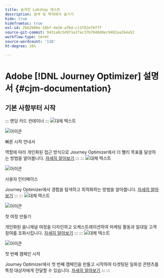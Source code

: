 ```yaml
---
title: 숨겨진 Lakshay 테스트
description: 검색 및 목차에서 숨기기
hide: true
hidefromtoc: true
exl-id: 2bb2b88e-10bf-4e26-afbd-c11f82e76f7f
source-git-commit: 9431a8c5d971e2fac37b7048d0ec9482aa2b4a52
workflow-type: tm+mt
source-wordcount: '118'
ht-degree: 16%

---
```



# Adobe [!DNL Journey Optimizer] 설명서 {#cjm-documentation}

## 기본 사항부터 시작

::: 랜딩 카드 컨테이너
:::
![대체 텍스트](https://experienceleague.adobe.com/en/docs/journey-optimizer-v2/using/media_1d834c9bcc356413ce8f04590143dc85613d5851c.png?width=2000&amp;format=webply&amp;optimize=medium)

![아이콘](https://cdn.experienceleague.adobe.com/icons/gears.svg)

빠른 시작 안내서

역할에 따라 개인화된 접근 방식으로 Journey Optimizer에서 더 빨리 목표를 달성하는 방법을 알아봅니다.
[자세히 알아보기](/en/docs/journey-optimizer-v2/using/get-started/quick-start/quick-start)
:::
:::
![대체 텍스트](https://experienceleague.adobe.com/en/docs/journey-optimizer-v2/using/media_151105955ede1eb92ba5369c11699448b5da6e0a0.jpg?width=2000&amp;format=webply&amp;optimize=medium)

![아이콘](https://cdn.experienceleague.adobe.com/icons/gears.svg)

사용자 인터페이스

Journey Optimizer에서 경험을 탐색하고 최적화하는 방법을 알아봅니다.
[자세히 알아보기](/en/docs/journey-optimizer-v2/using/get-started/user-interface)
:::
:::
![대체 텍스트](https://experienceleague.adobe.com/en/docs/journey-optimizer-v2/using/media_1c064a7a4145c59b81d3cbbaf300d9655a7c7c552.jpg?width=2000&amp;format=webply&amp;optimize=medium)

![아이콘](https://cdn.experienceleague.adobe.com/icons/gears.svg)

첫 여정 만들기

개인화된 옴니채널 여정을 디자인하고 오케스트레이션하여 마케팅 활동과 일대일 고객 참여를 조화시킵니다.
[자세히 알아보기](/en/docs/journey-optimizer-v2/using/journey-management/orchestrate-journeys/create-journey/journey-gs)
:::
:::
![대체 텍스트](https://experienceleague.adobe.com/en/docs/journey-optimizer-v2/using/media_183fe7a108b5121b3795cb3310c5cfaa2a16b737e.jpg?width=2000&amp;format=webply&amp;optimize=medium)

![아이콘](https://cdn.experienceleague.adobe.com/icons/gears.svg)

첫 번째 캠페인 시작

Journey Optimizer에서 첫 번째 캠페인을 만들고 시작하여 타겟팅된 일회성 콘텐츠를 특정 대상자에게 전달할 수 있습니다.
[자세히 알아보기](/en/docs/journey-optimizer-v2/using/journey-management/campaigns/standard-campaigns/create-campaign)
:::
:::
